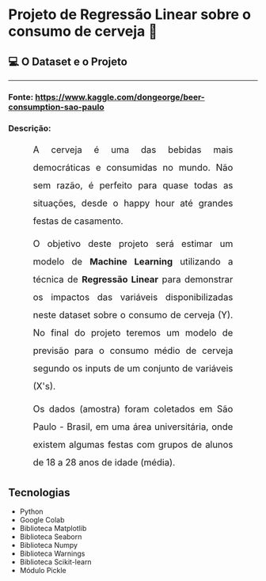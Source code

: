 <h1>Projeto de Regressão Linear sobre o consumo de cerveja 🍺</h1>

## 💻 O Dataset e o Projeto
<hr>

### Fonte: https://www.kaggle.com/dongeorge/beer-consumption-sao-paulo

### Descrição:
<p style='font-size: 18px; line-height: 2; margin: 10px 50px; text-align: justify;'>A cerveja é uma das bebidas mais democráticas e consumidas no mundo. Não sem razão, é perfeito para quase todas as situações, desde o happy hour até grandes festas de casamento.</p>

<p style='font-size: 18px; line-height: 2; margin: 10px 50px; text-align: justify;'>O objetivo deste projeto será estimar um modelo de <b>Machine Learning</b> utilizando a técnica de <b>Regressão Linear</b> para demonstrar os impactos das variáveis disponibilizadas neste dataset sobre o consumo de cerveja (Y). No final do projeto teremos um modelo de previsão para o consumo médio de cerveja segundo os inputs de um conjunto de variáveis (X's).</p>

<p style='font-size: 18px; line-height: 2; margin: 10px 50px; text-align: justify;'>Os dados (amostra) foram coletados em São Paulo - Brasil, em uma área universitária, onde existem algumas festas com grupos de alunos de 18 a 28 anos de idade (média).</p>


## Tecnologias
<div>
  <ul>
    <li>Python</li>
    <li>Google Colab</li>
    <li>Biblioteca Matplotlib</li>
    <li>Biblioteca Seaborn</li>
    <li>Biblioteca Numpy</li>
    <li>Biblioteca Warnings</li>
    <li>Biblioteca Scikit-learn</li>
    <li>Módulo Pickle</li>
  </ul>

